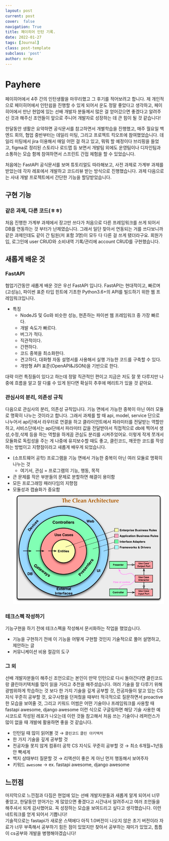 ```yaml
---
layout: post
current: post
cover:  false
navigation: True
title: 페이히어 인턴 기록.
date: 2022-01-27 
tags: [Journal]
class: post-template
subclass: 'post'
author: mrdw
---
```

# Payhere
페이히어에서 4주 간의 인턴생활을 마무리했고 그 후기를 적어보려고 합니다. 제 개인적으로 페이히어에서 인턴쉽을 진행할 수 있게 되어서 운도 정말 좋았다고 생각하고, 페이히어에서 만난 현업에 있는 선배 개발자 분들께서 많은 걸 얻어갔으면 좋겠다고 알려주신 것과 해주신 조언들이 앞으로 주니어 개발자로 성장하는 데 큰 힘이 될 것 같습니다!

한달동안 생활은 요약하면 공식문서를 참고하면서 개별학습을 진행했고, 매주 월요일 백엔드 회의, 협업 중반부터는 데일리 미팅, 그리고 프로젝트 킥오프에 참여했었습니다. 데일리 미팅에서 jira 이용해서 매일 어떤 걸 하고 있고, 뭐뭐 할 예정이다 브리핑을 들었고, figma로 정리된 스토리나 로드맵 등 보면서 개발팀 외에도 운영팀이나 디자인팀과 소통하는 모습 함께 참여하면서 스프린트 간접 체험을 할 수 있었습니다.

처음에는 FastAPI 공식문서를 보며 튜토리얼도 따라해보고, 사전 과제로 가계부 과제를 받았는데 각자 레포에서 개발하고 코드리뷰 받는 방식으로 진행했습니다. 과제 다음으로는 사내 개발 프로젝트에서 간단한 기능을 할당받았습니다.

## 구현 기능
### 같은 과제, 다른 코드(ㅎㅎ)
처음 진행한 가계부 과제에서 장고만 쓰다가 처음으로 다른 프레임워크를 쓰게 되어서 DB를 연동하는 것 부터가 난제였습니다. 그래서 일단 찾아서 연동되는 거를 쓰다보니까 같은 과제인데도 같이 간 팀원(저 포함 3명)이 모두 다 다른 걸 쓰게 됐더라구요. 회원가입, 로그인에 user CRUD와 소비내역 기록/관리에 account CRUD를 구현했습니다.

## 새롭게 배운 것
### FastAPI
협업기간동안 새롭게 배운 것은 우선 FastAPI 입니다. FastAPI는 현대적이고, 빠르며(고성능), 파이썬 표준 타입 힌트에 기초한 Python3.6+의 API를 빌드하기 위한 웹 프레임워크입니다.
- 특징
    - NodeJS 및 Go와 비슷한 성능, 현존하는 파이썬 웹 프레임워크 중 가장 빠르다.
    - 개발 속도가 빠르다.
    - 버그가 적다.
    - 직관적이다.
    - 간편하다.
    - 코드 중복을 최소화한다.
    - 견고하다, 대화형 자동 설명서를 사용해서 실행 가능한 코드를 구축할 수 있다.
    - 개방형 API 표준(OpenAPI&JSON)을 기반으로 한다.

대략 이런 특징들이 있다고 하는데 정말 직관적인 편이고 지금은 저도 잘 못 다루지만 나중에 흐름을 알고 잘 다룰 수 있게 된다면 확실히 추후에 메리트가 있을 것 같아요.

### 관심사의 분리, 의존성 규칙
다음으로 관심사의 분리, 의존성 규칙입니다. 기능 면에서 가능한 중복이 아닌 여러 모듈로 명확히 나누는 것이라고 합니다. 그래서 과제를 할 때 api, model, service 단으로 나누어서 api단에서 라우터로 연결을 하고 클라이언트에서 파라미터를 전달받는 역할만 하고, 서비스단에서는 api단에서 파라미터 값을 전달받아서 직접적으로 db에 찍어서 생성,수정,삭제 등을 하는 역할을 하게끔 관심도 분리를 시켜주었어요. 이렇게 작게 쪼개서 모듈화로 독립성을 주는 게 나중에 유지보수할 때도 좋고, 클린코드, 깨끗한 코드를 작성하는 방법이고 지향점이라고 새롭게 배우게 되었습니다. 

- (소프트웨어 공학) 프로그램을 기능 면에서 가능한 중복이 아닌 여러 모듈로 명확히 나누는 것
    - 여기서, 관심 = 프로그램의 기능, 행동, 목적
- 큰 문제를 작은 부분들의 문제로 분할하면 해결이 용이함
- 모든 프로그래밍 패러다임의 지향점
- 모듈성과 캡슐화가 중요함
![image](assets/images/clean_architecture.png)

### 테크스펙 작성하기
기능구현을 하기 전에 테크스펙을 작성해서 문서화하는 작업을 했었습니다.

- 기능을 구현하기 전에 이 기능을 어떻게 구현할 것인지 기술적으로 풀어 설명하고, 제안하는 글
- 커뮤니케이션 비용 절감의 도구
    
### 그 외
선배 개발자분들이 해주신 조언으로는 본인이 만약 인턴으로 다시 돌아간다면 클린코드랑 클린아키텍처를 많이 읽을 거라고 추천을 해주셨습니다. 여러 기술을 잘 다루기 위해 광범위하게 학습하는 것 보다 한 가지 기술을 깊게 공부할 것, 전공자들이 알고 있는 CS지식 꾸준히 공부할 것, 요구사항을 던져줬을 때부터 적극적으로 질문하면서 proactive한 모습을 보여줄 것, 그리고 키워드 어썸은 어떤 기술이나 프레임워크를 사용할 때 fastapi awesome, django awesome 이런 식으로 구글링하면 해당 기술 사용한 예시코드로 작성된 레포가 나오는데 이런 것들 참고해서 처음 쓰는 기술이나 레퍼런스가 많이 없을 때 개발에 활용하면 좋을 것 같습니다.

- 인턴일 때 많이 읽어볼 것 → `클린코드` `클린 아키텍처`
- 한 가지 기술을 깊게 공부할 것
- 전공자들 못지 않게 컴퓨터 공학 CS 지식도 꾸준히 공부할 것 → 최소 6개월~1년동안 빡세게
- 백지 상태부터 질문할 것 → 리액션이 좋은 게 아닌 먼저 행동해서 보여주자
- 키워드 `awesome` → ex. fastapi awesome, django awesome

## 느낀점
마지막으로 느낀점과 다짐은 현업에 있는 선배 개발자분들과 새롭게 알게 되어서 너무 좋았고, 한달동안 얻어가는 게 많았으면 좋겠다고 시간내서 알려주시고 여러 조언들을 해주셔서 되게 감사했어요. 꼭 성장하는 모습을 보여드리고 싶다고 생각했습니다. 이런 네트워크를 얻게 되어서 기쁩니다!  
기술적으로는 fastapi가 새로운 스택에다 아직 1.0버전이 나오지 않은 초기 버전이라 자료가 너무 부족해서 공부하기 힘든 점이 있었지만 찾아서 공부하는 재미가 있었고, 틈틈이 cs공부와 개발을 병행해야겠습니다!

